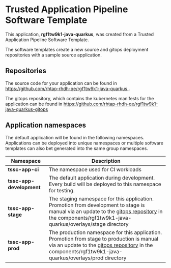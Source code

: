 # Trusted Application Pipeline Software Template

This application, **rgf1tw9k1-java-quarkus**, was created from a Trusted Application Pipeline Software Template.

The software templates create a new source and gitops deployment repositories with a sample source application. 

## Repositories

The source code for your application can be found in [https://github.com/rhtap-rhdh-qe/rgf1tw9k1-java-quarkus ](https://github.com/rhtap-rhdh-qe/rgf1tw9k1-java-quarkus ).
 
The gitops repository, which contains the kubernetes manifests for the application can be found in 
[https://github.com/rhtap-rhdh-qe/rgf1tw9k1-java-quarkus-gitops ](https://github.com/rhtap-rhdh-qe/rgf1tw9k1-java-quarkus-gitops ) 

## Application namespaces 

The default application will be found in the following namespaces. Applications can be deployed into unique namespaces or multiple software templates can also bet generated into the same group namespaces.  

|  Namespace   |  Description   |  
| -------- | -------- |
| **tssc-app-ci** | The namespace used for CI workloads |
| **tssc-app-development** | The default application during development. Every build will be deployed to this namespace for testing. |
| **tssc-app-stage** | The staging namespace for this application. Promotion from development to stage is manual via an update to the [gitops repository](https://github.com/rhtap-rhdh-qe/rgf1tw9k1-java-quarkus-gitops ) in the components/rgf1tw9k1-java-quarkus/overlays/stage directory |
| **tssc-app-prod** | The production namespace for this application. Promotion from stage to production is manual via an update to the [gitops repository](https://github.com/rhtap-rhdh-qe/rgf1tw9k1-java-quarkus-gitops ) in the components/rgf1tw9k1-java-quarkus/overlays/prod directory |